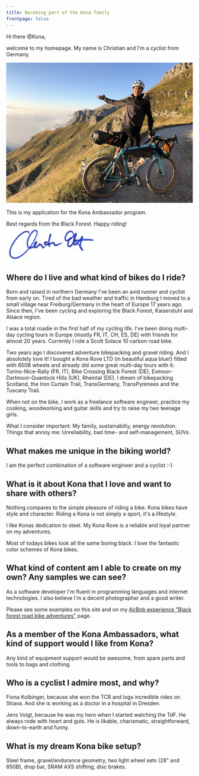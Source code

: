 ```yaml
---
title: Becoming part of the Kona family
frontpage: false
---
```


Hi there @Kona,

welcome to my homepage. My name is Christian and I'm a cyclist from Germany.

![Picture](/assets/images/tnr.jpg)

This is my application for the Kona Ambassador program.

Best regards from the Black Forest. Happy riding!
![Picture](/assets/images/unterschrift.jpg)

## <i class="fa fa-globe" aria-hidden="true"></i> Where do I live and what kind of bikes do I ride?

Born and raised in northern Germany I’ve been an avid runner and cyclist from early on. Tired of the bad weather and traffic in Hamburg I moved to a small village near Freiburg/Germany in the heart of Europe 17 years ago. Since then, I've been cycling and exploring the Black Forest, Kaiserstuhl and Alsace region.

I was a total roadie in the first half of my cycling life. I’ve been doing multi-day cycling tours in Europe (mostly FR, IT, CH, ES, DE) with friends for almost 20 years. Currently I ride a Scott Solace 10 carbon road bike.

Two years ago I discovered adventure bikepacking and gravel riding. And I absolutely love it!
I bought a Kona Rove LTD (in beautiful aqua blue!) fitted with 650B wheels and already did some great multi-day tours with it: Torino-Nice-Rally (FR, IT), Bike Crossing Black Forest (DE), Exmoor-Dartmoor-Quantock Hills (UK), Rheintal (DE). I dream of bikepacking Scotland, the Iron Curtain Trail, TransGermany, TransPyrenees and the Tuscany Trail.

When not on the bike, I work as a freelance software engineer, practice my cooking, woodworking and guitar skills and try to raise my two teenage girls. 

What I consider important: My family, sustainabilty, energy revolution. Things that annoy me: Unreliability, bad time- and self-management, SUVs.

## <i class="fa fa-exclamation-circle" aria-hidden="true"></i> What makes me unique in the biking world?

I am the perfect combination of a software engineer and a cyclist :-)

## <i class="fa fa-heart" aria-hidden="true"></i> What is it about Kona that I love and want to share with others?

Nothing compares to the simple pleasure of riding a bike. Kona bikes have style and character. Riding a Kona is not simply a sport, it's a lifestyle.

I like Konas dedication to steel. My Kona Rove is a reliable and loyal partner on my adventures.

Most of todays bikes look all the same boring black. I love the fantastic color schemes of Kona bikes.

## <i class="fa fa-plus-circle" aria-hidden="true"></i> What kind of content am I able to create on my own? Any samples we can see?

As a software developer I'm fluent in programming languages and internet technologies. I also believe I'm a decent photographer and a good writer. 

Please see some examples on this site and on my [AirBnb experience "Black forest road bike adventures"](https://www.airbnb.de/experiences/308994) page.

## <i class="fa fa-medkit" aria-hidden="true"></i> As a member of the Kona Ambassadors, what kind of support would I like from Kona?

Any kind of equipment support would be awesome, from spare parts and tools to bags and clothing. 
    
## <i class="fa fa-bicycle" aria-hidden="true"></i> Who is a cyclist I admire most, and why?

Fiona Kolbinger, because she won the TCR and logs incredible rides on Strava. And she is working as a doctor in a hospital in Dresden. 

Jens Voigt, because he was my hero when I started watching the TdF. He always rode with heart and guts. He is likable, charismatic, straightforward, down-to-earth and funny.

## <i class="fa fa-cloud" aria-hidden="true"></i> What is my dream Kona bike setup?

Steel frame, gravel/endurance geometry, two light wheel sets (28" and 650B), drop bar, SRAM AXS shifting, disc brakes.
